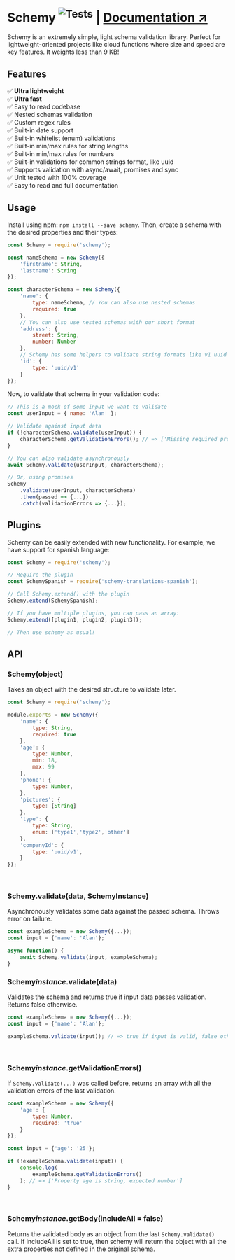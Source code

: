 # Schemy <sup>![Tests](https://github.com/aeberdinelli/schemy/workflows/Tests/badge.svg)</sup> | [Documentation ↗](https://github.com/aeberdinelli/schemy/wiki)
Schemy is an extremely simple, light schema validation library. Perfect for lightweight-oriented projects like cloud functions where size and speed are key features. It weights less than 9 KB!

## Features
✅ **Ultra lightweight**<br />
✅ **Ultra fast**<br />
✅ Easy to read codebase<br />
✅ Nested schemas validation<br />
✅ Custom regex rules<br />
✅ Built-in date support<br />
✅ Built-in whitelist (enum) validations<br />
✅ Built-in min/max rules for string lengths<br />
✅ Built-in min/max rules for numbers<br />
✅ Built-in validations for common strings format, like uuid<br />
✅ Supports validation with async/await, promises and sync<br />
✅ Unit tested with 100% coverage<br />
✅ Easy to read and full documentation<br />

## Usage
Install using npm: `npm install --save schemy`.
Then, create a schema with the desired properties and their types:

```javascript
const Schemy = require('schemy');

const nameSchema = new Schemy({
    'firstname': String,
    'lastname': String
});

const characterSchema = new Schemy({
    'name': {
        type: nameSchema, // You can also use nested schemas
        required: true
    },
    // You can also use nested schemas with our short format
    'address': {
        street: String,
        number: Number
    },
    // Schemy has some helpers to validate string formats like v1 uuid
    'id': {
        type: 'uuid/v1'
    }
});
```

Now, to validate that schema in your validation code:
```javascript
// This is a mock of some input we want to validate
const userInput = { name: 'Alan' };

// Validate against input data
if (!characterSchema.validate(userInput)) {
    characterSchema.getValidationErrors(); // => ['Missing required property age']
}

// You can also validate asynchronously
await Schemy.validate(userInput, characterSchema);

// Or, using promises
Schemy
    .validate(userInput, characterSchema)
    .then(passed => {...})
    .catch(validationErrors => {...});
```

## Plugins
Schemy can be easily extended with new functionality. For example, we have support for spanish language:

```javascript
const Schemy = require('schemy');

// Require the plugin
const SchemySpanish = require('schemy-translations-spanish');

// Call Schemy.extend() with the plugin
Schemy.extend(SchemySpanish);

// If you have multiple plugins, you can pass an array:
Schemy.extend([plugin1, plugin2, plugin3]);

// Then use schemy as usual!
```

## API
### Schemy(object)
Takes an object with the desired structure to validate later.

```javascript
const Schemy = require('schemy');

module.exports = new Schemy({
    'name': {
        type: String,
        required: true
    },
    'age': {
        type: Number,
        min: 18,
        max: 99
    },
    'phone': {
        type: Number,
    },
    'pictures': {
        type: [String]
    },
    'type': {
        type: String,
        enum: ['type1','type2','other']
    },
    'companyId': {
        type: 'uuid/v1',
    }
});
```
<br>

### Schemy.validate(data, SchemyInstance)
Asynchronously validates some data against the passed schema. Throws error on failure.

```javascript
const exampleSchema = new Schemy({...});
const input = {'name': 'Alan'};

async function() {
    await Schemy.validate(input, exampleSchema);
}
```

### Schemy*instance*.validate(data)
Validates the schema and returns true if input data passes validation. Returns false otherwise.

```javascript
const exampleSchema = new Schemy({...});
const input = {'name': 'Alan'};

exampleSchema.validate(input)); // => true if input is valid, false otherwise
```
<br>

### Schemy*instance*.getValidationErrors()
If `Schemy.validate(...)` was called before, returns an array with all the validation errors of the last validation.

```javascript
const exampleSchema = new Schemy({
    'age': {
        type: Number,
        required: 'true'
    }
});

const input = {'age': '25'};

if (!exampleSchema.validate(input)) {
    console.log(
        exampleSchema.getValidationErrors()
    ); // => ['Property age is string, expected number'] 
}
```
<br>

### Schemy*instance*.getBody(includeAll = false)
Returns the validated body as an object from the last `Schemy.validate()` call.
If includeAll is set to true, then schemy will return the object with all the extra properties not defined in the original schema.
